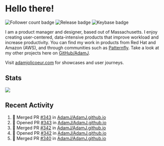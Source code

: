 # Hello there!

![Follower count badge](https://img.shields.io/github/followers/adamj?style=for-the-badge&logo=GitHub&logoColor=%23fff&link=https%3A%2F%2Fwww.github.com%2Fadamj)
![Release badge](https://img.shields.io/github/v/release/adamj/adamj?style=for-the-badge&logo=GitHub&logoColor=%23fff)
![Keybase badge](https://img.shields.io/keybase/pgp/mindreeper2420?style=for-the-badge&logo=keybase&logoColor=%23fff)

I am a product manager and designer, based out of Massachusetts. I enjoy creating user-centered, data-intensive products that improve workload and increase productivity. You can find my work in products from Red Hat and Amazon (AWS), and through communities such as [Patternfly](https://www.patternfly.org). Take a look at my other projects here on [GitHub/AdamJ](https://www.github.com/adamj).

Visit [adamjolicoeur.com](https://www.adamjolicoeur.com) for showcases and user journeys.

<!--
> Recent Activity automated using [GitHub Activity Readme Workflow](https://github.com/marketplace/actions/github-activity-readme)
> Icons from [Simple Icons](https://simpleicons.org)
> Badges from [Shields.io](https://shields.io)
> Readme Stats from [Readme Stats Workflow](https://github.com/anuraghazra/github-readme-stats)
-->

## Stats

<!-- Advanced stats -->
<picture>
  <source
    srcset="https://github-readme-stats.vercel.app/api?username=adamj&rank_icon=github&show_icons=true&theme=dark"
    media="(prefers-color-scheme: dark)"
  />
  <source
    srcset="https://github-readme-stats.vercel.app/api?username=adamj&rank_icon=github&show_icons=true"
    media="(prefers-color-scheme: light), (prefers-color-scheme: no-preference)"
  />
  <img src="https://github-readme-stats.vercel.app/api?username=adamj&rank_icon=github&show_icons=true" />
</picture>

## Recent Activity
<!-- Updates Every Monday at 6PM UTC (1PM EST) -->

<!--START_SECTION:activity-->
1. 🎉 Merged PR [#343](https://github.com/AdamJ/AdamJ.github.io/pull/343) in [AdamJ/AdamJ.github.io](https://github.com/AdamJ/AdamJ.github.io)
2. 💪 Opened PR [#343](https://github.com/AdamJ/AdamJ.github.io/pull/343) in [AdamJ/AdamJ.github.io](https://github.com/AdamJ/AdamJ.github.io)
3. 🎉 Merged PR [#342](https://github.com/AdamJ/AdamJ.github.io/pull/342) in [AdamJ/AdamJ.github.io](https://github.com/AdamJ/AdamJ.github.io)
4. 💪 Opened PR [#342](https://github.com/AdamJ/AdamJ.github.io/pull/342) in [AdamJ/AdamJ.github.io](https://github.com/AdamJ/AdamJ.github.io)
5. 🎉 Merged PR [#340](https://github.com/AdamJ/AdamJ.github.io/pull/340) in [AdamJ/AdamJ.github.io](https://github.com/AdamJ/AdamJ.github.io)
<!--END_SECTION:activity-->

